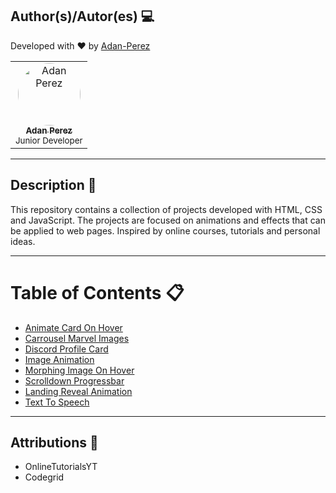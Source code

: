 ## Author(s)/Autor(es) 💻

Developed with ❤ by [Adan-Perez](https://github.com/Adan-Perez)

<table>
  <tbody>
    <tr> 
      <td align="center" valign="top" width="100%">
        <a href="https://github.com/Adan-Perez">
          <img src="https://avatars.githubusercontent.com/u/91911634?v=4" width="100px;" alt="Adan Perez" style="border-radius: 50%;"/>
          <br />
          <sub><b>Adan Perez</b></sub>
        </a>
        <br />
        <sub> Junior Developer </sub> 
      </td>
    </tr> 
  </tbody> 
</table>

---

## Description 📝

This repository contains a collection of projects developed with HTML, CSS and JavaScript. The projects are focused on animations and effects that can be applied to web pages. Inspired by online courses, tutorials and personal ideas.

---

# Table of Contents 📋

- [Animate Card On Hover](./Animate-Card-On-Hover/)
- [Carrousel Marvel Images](./Carrousel-Marvel-Images/)
- [Discord Profile Card](./Discord-Profile-Card/)
- [Image Animation](./Image-Animation/)
- [Morphing Image On Hover](./Morphing-Image-On-Hover/)
- [Scrolldown Progressbar](./Scrolldown-Progressbar/)
- [Landing Reveal Animation](./Landing-Reveal-Animation/)
- [Text To Speech](./Text-To-Speech/)

---

## Attributions 🌟

- OnlineTutorialsYT
- Codegrid
